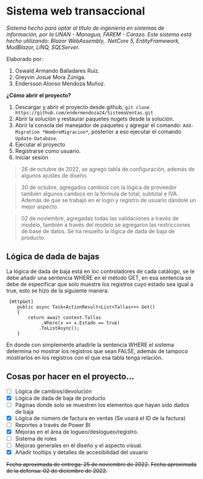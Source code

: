 
# Sistema web transaccional
*Sistema hecho para optar al título de ingeniería en sistemas de información, por la UNAN - Managua, FAREM - Carazo.
Este sistema está hecho utilizando: Blazor WebAssembly, .NetCore 5, EntityFramework, MudBlazor, LINQ, SQLServer.*

Elaborado por:

 1. Oswald Armando Balladares Ruiz.
 2. Greyvin Josué Mora Zúniga.
 3. Endersson Alonso Mendoza Muñoz.

**¿Cómo abrir el proyecto?**

 1. Descargar y abrir el  proyecto desde github, `git clone https://github.com/endermendoza24/SistemaVentas.git`
 2. Abrir la solución y restaurar paquetes nugets desde la solución.
 3. Abrir la consola del manejador de paquetes y agregar el comando: `Add-Migration *NombreMigracion*`, posterior a eso ejecutar el comando `Update-Database`.
 4. Ejecutar el proyecto
 5. Registrarse como usuario.
 6. Iniciar sesión

> 26 de octubre de 2022, se agregó tabla de configuración, además de
> algunos ajustes de diseño.

> 30 de octubre, agregados cambios con la lógica de proveedor
> también algunos cambios en la fórmula de total, subtotal e IVA. Además de que se trabajó en el login y registro de usuario dándole un mejor aspecto.

> 02 de noviembre, agregadas todas las validaciones a través de modelo, también a través del modelo se agregaron las restricciones de base de datos.
> Se ha resuelto la lógica de dada de baja de producto.
## Lógica de dada de bajas
La lógica de dada de baja está en loc controladores de cada catálogo, se le debe añadir una sentencia WHERE en el método GET, en esa sentencia se debe de especificar que solo muestre los registros cuyo estado sea igual a true, esto se hizo de la siguiente manera:

     [HttpGet]
        public async Task<ActionResult<List<Tallas>>> Get()
        {
            return await context.Tallas
                 .Where(x => x.Estado == true)
                .ToListAsync();
        }
En donde con simplemente añadirle la sentencia WHERE  el sistema determina no mostrar los registros que sean FALSE, además de tampoco mostrarlos en los registros con el que esa tabla tenga relación.

## Cosas por hacer en el proyecto...

 - [ ] Lógica de cambios/devolución
 - [x] Lógica de dada de baja de producto
 - [ ] Páginas donde solo se muestren los elementos que hayan sido dados de baja
 - [x] Lógica de número de factura en ventas (Se usará el ID de la factura)
 - [ ] Reportes a través de Power BI
 - [x] Mejoras en el área de logueo/deslogueo/registro.
 - [ ] Sistema de roles
 - [ ] Mejoras generales en el diseño y el aspecto visual.
 - [x] Añadir tooltips y detalles de accesibilidad del usuario

~~Fecha aproximada de entrega: 25 de noviembre de 2022.~~
~~Fecha aproximada de la defensa: 02 de diciembre de 2022.~~

